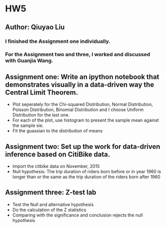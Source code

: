 # HW5
## Author: Qiuyao Liu

### I finished the Assignment one individually. 
### For the Assignment two and three, I worked and discussed with Guanjia Wang.

## Assignment one: Write an ipython notebook that demonstrates visually in a data-driven way the Central Limit Theorem.
- Plot seperately for the Chi-squared Distribution, Normal Distribution, Poisson Distribution, Binomial Distribution and I choose Uniform Distribution for the last one.
- For each of the plot, use histogram to present the sample mean against the sample sie.
- Fit the guassian to the distribution of means

## Assignment two: Set up the work for data-driven inference based on CitiBike data. 
- Import the citbike data on November, 2015
- Null hypothesis: The trip duration of riders born before or in year 1960 is longer than or the same as the trip duration of the riders born after 1960
## Assignment three: Z-test lab
- Test the Null and alternative hypothesis
- Do the calculation of the Z statistics
- Comparing with the significance and conclusion rejects the null hypothesis

